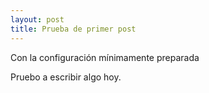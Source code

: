 ```yaml
---
layout: post
title: Prueba de primer post
---
```


Con la configuración mínimamente preparada 

Pruebo a escribir algo hoy. 
